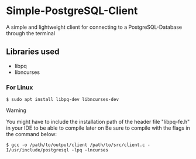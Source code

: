 # Simple-PostgreSQL-Client
A simple and lightweight client for connecting to a PostgreSQL-Database through the terminal

## Libraries used
- libpq
- libncurses

### For Linux
```
$ sudo apt install libpq-dev libncurses-dev
```

> [!WARNING]
> You might have to include the installation path of the header file "libpq-fe.h" in your IDE to be able to compile later on
> Be sure to compile with the flags in the command below:

```
$ gcc -o /path/to/output/client /path/to/src/client.c -I/usr/include/postgresql -lpq -lncurses
```
